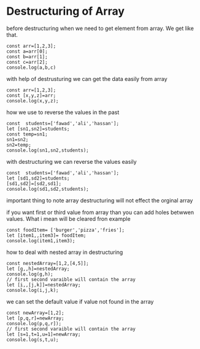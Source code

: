 # Destructuring of Array

before destructuring when  we need to get element  from  array. We get like that.

```
const arr=[1,2,3];
const a=arr[0];
const b=arr[1];
const c=arr[2];
console.log(a,b,c) 
```

with help of  destrusturing we can get the data easily  from  array

```
const arr=[1,2,3];
const [x,y,z]=arr;
console.log(x,y,z);
```

how we use to reverse the values in the  past

```
const  students=['fawad','ali','hassan'];
let [sn1,sn2]=students;
const temp=sn1;
sn1=sn2;
sn2=temp;
console.log(sn1,sn2,students);
```


with destructuring we can reverse the values easily

```
const  students=['fawad','ali','hassan'];
let [sd1,sd2]=students;
[sd1,sd2]=[sd2,sd1];
console.log(sd1,sd2,students);
```
important thing to note array destructuring will not effect the orginal array

if you want first or third value from array than you can add holes betwwen values. What i mean will be cleared fron  example

```
const foodItem= ['burger','pizza','fries'];
let [item1,,item3]= foodItem;
console.log(item1,item3);
```

how to deal with nested  array in  destructuring

```
const nestedArray=[1,2,[4,5]];
let [g,,h]=nestedArray;
console.log(g,h);
// first second varaible will contain the array
let [i,,[j,k]]=nestedArray;
console.log(i,j,k);
```



we can set the default value  if value not  found in the array

```
const newArray=[1,2];
let [p,q,r]=newArray;
console.log(p,q,r]);
// first second varaible will contain the array
let [s=1,t=1,u=1]=newArray;
console.log(s,t,u); 
```
